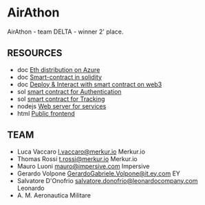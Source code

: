 AirAthon
===
AirAthon - team DELTA - winner 2' place.


## RESOURCES
* doc [Eth distribution on Azure](https://github.com/lvaccaro/airathon/blob/master/Azure.md)
* doc [Smart-contract in solidity](https://github.com/lvaccaro/airathon/blob/master/Contract.md)
* doc [Deploy & Interact with smart contract on web3](https://github.com/lvaccaro/airathon/blob/master/Web3.md)
* sol [smart contract for Authentication](https://github.com/lvaccaro/airathon/blob/master/services/Storage.sol)
* sol [smart contract for Tracking](https://github.com/lvaccaro/airathon/blob/master/services/Reports.sol)
* nodejs [Web server for services](https://github.com/lvaccaro/airathon/blob/master/services)
* html [Public frontend](https://github.com/lvaccaro/airathon/blob/master/services/public)


## TEAM
* Luca Vaccaro <l.vaccaro@merkur.io> Merkur.io 
* Thomas Rossi <t.rossi@merkur.io> Merkur.io 
* Mauro Luoni <mauro@impersive.com> Impersive
* Gerardo Volpone <GerardoGabriele.Volpone@it.ey.com> EY
* Salvatore D'Onofrio <salvatore.donofrio@leonardocompany.com> Leonardo
* A. M.  Aeronautica Militare